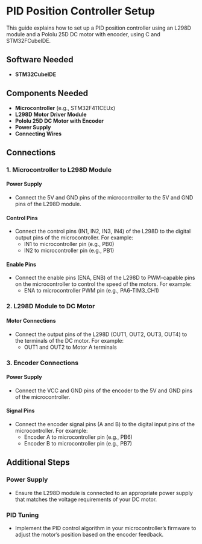 # PID Position Controller Setup

This guide explains how to set up a PID position controller using an L298D module and a Pololu 25D DC motor with encoder, using C and STM32FCubeIDE.

## Software Needed
- **STM32CubeIDE**
 
## Components Needed
- **Microcontroller** (e.g., STM32F411CEUx)
- **L298D Motor Driver Module**
- **Pololu 25D DC Motor with Encoder**
- **Power Supply**
- **Connecting Wires**

## Connections

### 1. Microcontroller to L298D Module

#### Power Supply
- Connect the 5V and GND pins of the microcontroller to the 5V and GND pins of the L298D module.

#### Control Pins
- Connect the control pins (IN1, IN2, IN3, IN4) of the L298D to the digital output pins of the microcontroller. For example:
  - IN1 to microcontroller pin (e.g., PB0)
  - IN2 to microcontroller pin (e.g., PB1)

#### Enable Pins
- Connect the enable pins (ENA, ENB) of the L298D to PWM-capable pins on the microcontroller to control the speed of the motors. For example:
  - ENA to microcontroller PWM pin (e.g., PA6-TIM3_CH1)


### 2. L298D Module to DC Motor

#### Motor Connections
- Connect the output pins of the L298D (OUT1, OUT2, OUT3, OUT4) to the terminals of the DC motor. For example:
  - OUT1 and OUT2 to Motor A terminals

### 3. Encoder Connections

#### Power Supply
- Connect the VCC and GND pins of the encoder to the 5V and GND pins of the microcontroller.

#### Signal Pins
- Connect the encoder signal pins (A and B) to the digital input pins of the microcontroller. For example:
  - Encoder A to microcontroller pin (e.g., PB6)
  - Encoder B to microcontroller pin (e.g., PB7)

## Additional Steps

### Power Supply
- Ensure the L298D module is connected to an appropriate power supply that matches the voltage requirements of your DC motor.

### PID Tuning
- Implement the PID control algorithm in your microcontroller’s firmware to adjust the motor’s position based on the encoder feedback.
